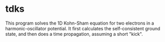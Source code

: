 # tdks

This program solves the 1D Kohn-Sham equation for two electrons in a
harmonic-oscillator potential. It first calculates the self-consistent
ground state, and then does a time propagation, assuming a short "kick".
